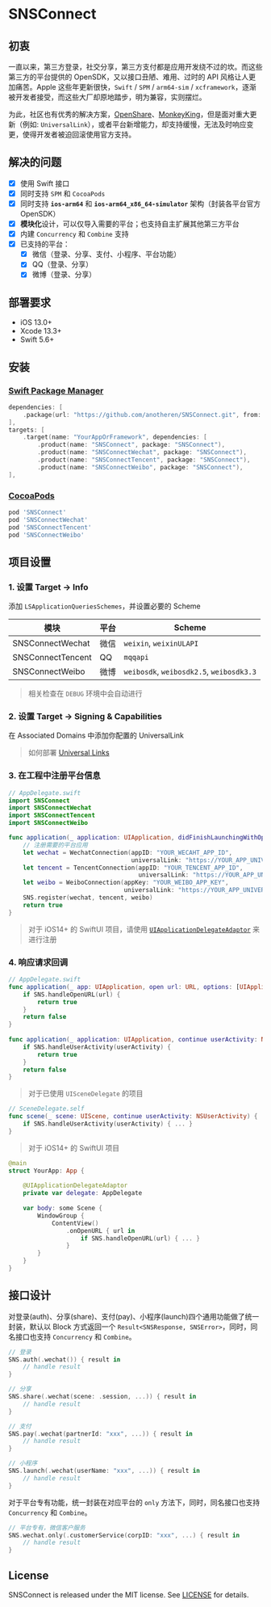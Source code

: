 # SNSConnect

## 初衷

一直以来，第三方登录，社交分享，第三方支付都是应用开发绕不过的坎。而这些第三方的平台提供的 OpenSDK，又以接口丑陋、难用、过时的 API 风格让人更加痛苦。Apple 这些年更新很快，`Swift` / `SPM` / `arm64-sim` / `xcframework`，逐渐被开发者接受，而这些大厂却原地踏步，明为兼容，实则摆烂。

为此，社区也有优秀的解决方案，[OpenShare](https://github.com/100apps/openshare)、[MonkeyKing](https://github.com/nixzhu/MonkeyKing)，但是面对重大更新（例如: `UniversalLink`），或者平台新增能力，却支持缓慢，无法及时响应变更，使得开发者被迫回滚使用官方支持。

## 解决的问题

- [x] 使用 Swift 接口
- [x] 同时支持 `SPM` 和 `CocoaPods`
- [x] 同时支持 **`ios-arm64`** 和 **`ios-arm64_x86_64-simulator`** 架构（封装各平台官方 OpenSDK）
- [x] **模块化**设计，可以仅导入需要的平台；也支持自主扩展其他第三方平台
- [x] 内建 `Concurrency` 和 `Combine` 支持
- [x] 已支持的平台：
    - [x] 微信（登录、分享、支付、小程序、平台功能）
    - [x] QQ（登录、分享）
    - [x] 微博（登录、分享）

## 部署要求

- iOS 13.0+
- Xcode 13.3+
- Swift 5.6+

## 安装

### [Swift Package Manager](https://swift.org/package-manager/)

```swift
dependencies: [
    .package(url: "https://github.com/anotheren/SNSConnect.git", from: "1.0.0"),
],
targets: [
    .target(name: "YourAppOrFramework", dependencies: [
        .product(name: "SNSConnect", package: "SNSConnect"),
        .product(name: "SNSConnectWechat", package: "SNSConnect"),
        .product(name: "SNSConnectTencent", package: "SNSConnect"),
        .product(name: "SNSConnectWeibo", package: "SNSConnect"),
],
```

### [CocoaPods](https://guides.cocoapods.org/using/using-cocoapods.html)

```ruby
pod 'SNSConnect'
pod 'SNSConnectWechat'
pod 'SNSConnectTencent'
pod 'SNSConnectWeibo'
```

## 项目设置

### 1. 设置 Target -> Info

添加 `LSApplicationQueriesSchemes`，并设置必要的 Scheme

| 模块 | 平台 | Scheme |
| --- | --- | ---|
| SNSConnectWechat | 微信 | `weixin`, `weixinULAPI` |
| SNSConnectTencent | QQ | `mqqapi` |
| SNSConnectWeibo | 微博 | `weibosdk`, `weibosdk2.5`, `weibosdk3.3` | 

> 相关检查在 `DEBUG` 环境中会自动进行

### 2. 设置 Target -> Signing & Capabilities

在 Associated Domains 中添加你配置的 UniversalLink

> 如何部署 [Universal Links](https://developer.apple.com/ios/universal-links/)

### 3. 在工程中注册平台信息

```swift
// AppDelegate.swift
import SNSConnect
import SNSConnectWechat
import SNSConnectTencent
import SNSConnectWeibo

func application(_ application: UIApplication, didFinishLaunchingWithOptions launchOptions: [UIApplicationLaunchOptionsKey: Any]?) -> Bool {
    // 注册需要的平台应用
    let wechat = WechatConnection(appID: "YOUR_WECAHT_APP_ID",
                                  universalLink: "https://YOUR_APP_UNIVERSAL_LINK")
    let tencent = TencentConnection(appID: "YOUR_TENCENT_APP_ID",
                                    universalLink: "https://YOUR_APP_UNIVERSAL_LINK")
    let weibo = WeiboConnection(appKey: "YOUR_WEIBO_APP_KEY",
                                universalLink: "https://YOUR_APP_UNIVERSAL_LINK")
    SNS.register(wechat, tencent, weibo)
    return true
}
```

> 对于 iOS14+ 的 SwiftUI 项目，请使用 [`UIApplicationDelegateAdaptor`](https://developer.apple.com/documentation/swiftui/uiapplicationdelegateadaptor) 来进行注册

### 4. 响应请求回调

```swift
// AppDelegate.swift
func application(_ app: UIApplication, open url: URL, options: [UIApplication.OpenURLOptionsKey: Any] = [:]) -> Bool {
    if SNS.handleOpenURL(url) {
        return true
    }
    return false
}
    
func application(_ application: UIApplication, continue userActivity: NSUserActivity, restorationHandler: @escaping ([UIUserActivityRestoring]?) -> Void) -> Bool {
    if SNS.handleUserActivity(userActivity) {
        return true
    }
    return false
}
```

> 对于已使用 `UISceneDelegate` 的项目

```swift
// SceneDelegate.self
func scene(_ scene: UIScene, continue userActivity: NSUserActivity) {
    if SNS.handleUserActivity(userActivity) { ... }
}
```

> 对于 iOS14+ 的 SwiftUI 项目

```swift
@main
struct YourApp: App {
    
    @UIApplicationDelegateAdaptor
    private var delegate: AppDelegate
    
    var body: some Scene {
        WindowGroup {
            ContentView()
                .onOpenURL { url in
                    if SNS.handleOpenURL(url) { ... }
                }
        }
    }
}
```

## 接口设计

对登录(auth)、分享(share)、支付(pay)、小程序(launch)四个通用功能做了统一封装，默认以 Block 方式返回一个 `Result<SNSResponse, SNSError>`，同时，同名接口也支持 `Concurrency` 和 `Combine`。

```swift
// 登录
SNS.auth(.wechat()) { result in
    // handle result
}

// 分享
SNS.share(.wechat(scene: .session, ...)) { result in
    // handle result
}

// 支付
SNS.pay(.wechat(partnerId: "xxx", ...)) { result in
    // handle result
}

// 小程序
SNS.launch(.wechat(userName: "xxx", ...)) { result in
    // handle result
}
```

对于平台专有功能，统一封装在对应平台的 `only` 方法下，同时，同名接口也支持 `Concurrency` 和 `Combine`。

```swift
// 平台专有，微信客户服务
SNS.wechat.only(.customerService(corpID: "xxx", ...) { result in
    // handle result
}
```

## License

SNSConnect is released under the MIT license. See [LICENSE](./LICENSE) for details.